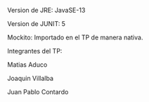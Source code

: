 Version de JRE: JavaSE-13

Version de JUNIT: 5

Mockito: Importado en el TP de manera nativa.

Integrantes del TP:

Matias Aduco

Joaquin Villalba

Juan Pablo Contardo
